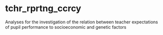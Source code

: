 # tchr_rprtng_ccrcy
Analyses for the investigation of the relation between teacher expectations of pupil performance to socioeconomic and genetic factors
